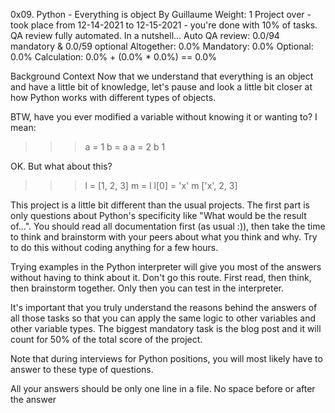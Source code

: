 0x09. Python - Everything is object
By Guillaume
Weight: 1
Project over - took place from 12-14-2021 to 12-15-2021 - you're done with 10% of tasks.
QA review fully automated.
In a nutshell...
Auto QA review: 0.0/94 mandatory & 0.0/59 optional
Altogether: 0.0%
Mandatory: 0.0%
Optional: 0.0%
Calculation: 0.0% + (0.0% * 0.0%) == 0.0%


Background Context
Now that we understand that everything is an object and have a little bit of knowledge, let's pause and look a little bit closer at how Python works with different types of objects.

BTW, have you ever modified a variable without knowing it or wanting to? I mean:

>>> a = 1
>>> b = a
>>> a = 2
>>> b
1
>>>

OK. But what about this?

>>> l = [1, 2, 3]
>>> m = l
>>> l[0] = 'x'
>>> m
['x', 2, 3]
>>>



This project is a little bit different than the usual projects. The first part is only questions about Python's specificity like "What would be the result of...". You should read all documentation first (as usual :)), then take the time to think and brainstorm with your peers about what you think and why. Try to do this without coding anything for a few hours.

Trying examples in the Python interpreter will give you most of the answers without having to think about it. Don't go this route. First read, then think, then brainstorm together. Only then you can test in the interpreter.

It's important that you truly understand the reasons behind the answers of all those tasks so that you can apply the same logic to other variables and other variable types. The biggest mandatory task is the blog post and it will count for 50% of the total score of the project.

Note that during interviews for Python positions, you will most likely have to answer to these type of questions.

All your answers should be only one line in a file. No space before or after the answer
